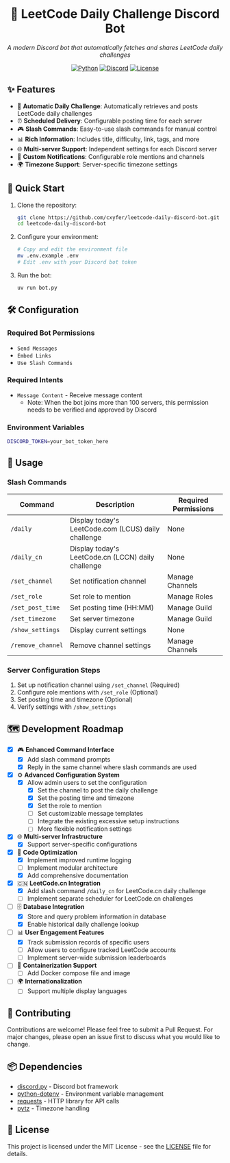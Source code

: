 <div align="center">

# 🎯 LeetCode Daily Challenge Discord Bot

*A modern Discord bot that automatically fetches and shares LeetCode daily challenges*

[![Python](https://img.shields.io/badge/python-3.10+-blue.svg?style=flat-square&logo=python)](https://www.python.org)
[![Discord](https://img.shields.io/badge/Discord-bot-5865F2.svg?style=flat-square&logo=discord)](https://discord.com/developers/docs/intro)
[![License](https://img.shields.io/badge/license-MIT-blue.svg?style=flat-square)](LICENSE)

</div>

## ✨ Features

- 🔄 **Automatic Daily Challenge**: Automatically retrieves and posts LeetCode daily challenges
- ⏰ **Scheduled Delivery**: Configurable posting time for each server
- 🎮 **Slash Commands**: Easy-to-use slash commands for manual control
- 📊 **Rich Information**: Includes title, difficulty, link, tags, and more
- 🌐 **Multi-server Support**: Independent settings for each Discord server
- 🔔 **Custom Notifications**: Configurable role mentions and channels
- 🌍 **Timezone Support**: Server-specific timezone settings

## 🚀 Quick Start

1. Clone the repository:
   ```bash
   git clone https://github.com/cxyfer/leetcode-daily-discord-bot.git
   cd leetcode-daily-discord-bot
   ```

2. Configure your environment:
   ```bash
   # Copy and edit the environment file
   mv .env.example .env
   # Edit .env with your Discord bot token
   ```

3. Run the bot:
   ```bash
   uv run bot.py
   ```

## 🛠️ Configuration

### Required Bot Permissions
- `Send Messages`
- `Embed Links`
- `Use Slash Commands`

### Required Intents
- `Message Content` - Receive message content
  - Note: When the bot joins more than 100 servers, this permission needs to be verified and approved by Discord

### Environment Variables
```bash
DISCORD_TOKEN=your_bot_token_here
```

## 📝 Usage

### Slash Commands

| Command | Description | Required Permissions |
|---------|-------------|---------------------|
| `/daily` | Display today's LeetCode.com (LCUS) daily challenge | None |
| `/daily_cn` | Display today's LeetCode.cn (LCCN) daily challenge | None |
| `/set_channel` | Set notification channel | Manage Channels |
| `/set_role` | Set role to mention | Manage Roles |
| `/set_post_time` | Set posting time (HH:MM) | Manage Guild |
| `/set_timezone` | Set server timezone | Manage Guild |
| `/show_settings` | Display current settings | None |
| `/remove_channel` | Remove channel settings | Manage Channels |

### Server Configuration Steps

1. Set up notification channel using `/set_channel` (Required)
2. Configure role mentions with `/set_role` (Optional)
3. Set posting time and timezone (Optional)
4. Verify settings with `/show_settings`

## 🗺️ Development Roadmap

- [x] 🎮 **Enhanced Command Interface**
  - [x] Add slash command prompts
  - [x] Reply in the same channel where slash commands are used
- [x] ⚙️ **Advanced Configuration System**
  - [x] Allow admin users to set the configuration
    - [x] Set the channel to post the daily challenge
    - [x] Set the posting time and timezone
    - [x] Set the role to mention
    - [ ] Set customizable message templates
    - [ ] Integrate the existing excessive setup instructions
    - [ ] More flexible notification settings
- [x] 🌐 **Multi-server Infrastructure**
  - [x] Support server-specific configurations
- [x] 📝 **Code Optimization**
  - [x] Implement improved runtime logging
  - [ ] Implement modular architecture
  - [x] Add comprehensive documentation
- [x] 🇨🇳 **LeetCode.cn Integration**
  - [x] Add slash command `/daily_cn` for LeetCode.cn daily challenge
  - [ ] Implement separate scheduler for LeetCode.cn challenges
- [ ] 🗄️ **Database Integration**
  - [x] Store and query problem information in database
  - [x] Enable historical daily challenge lookup
- [ ] 📊 **User Engagement Features**
  - [x] Track submission records of specific users
  - [ ] Allow users to configure tracked LeetCode accounts
  - [ ] Implement server-wide submission leaderboards
- [ ] 🐳 **Containerization Support**
  - [ ] Add Docker compose file and image
- [ ] 🌍 **Internationalization**
  - [ ] Support multiple display languages

## 🤝 Contributing

Contributions are welcome! Please feel free to submit a Pull Request. For major changes, please open an issue first to discuss what you would like to change.

## 📦 Dependencies

- [discord.py](https://github.com/Rapptz/discord.py) - Discord bot framework
- [python-dotenv](https://github.com/theskumar/python-dotenv) - Environment variable management
- [requests](https://github.com/psf/requests) - HTTP library for API calls
- [pytz](https://github.com/stub42/pytz) - Timezone handling

## 📄 License

This project is licensed under the MIT License - see the [LICENSE](LICENSE) file for details.